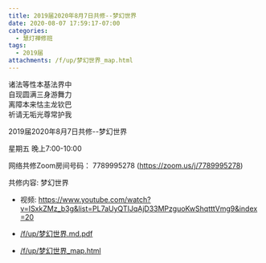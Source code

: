 ```yaml
---
title: 2019届2020年8月7日共修--梦幻世界
date: 2020-08-07 17:59:17-07:00
categories:
  - 慧灯禅修班
tags:
  - 2019届
attachments: /f/up/梦幻世界_map.html
---
```

诸法等性本基法界中  
自现圆满三身游舞力  
离障本来怙主龙钦巴  
祈请无垢光尊常护我  

2019届2020年8月7日共修--梦幻世界

星期五 晚上7:00-10:00  

网络共修Zoom房间号码： 7789995278 (<https://zoom.us/j/7789995278>)

共修内容: 梦幻世界                     
- 视频: <https://www.youtube.com/watch?v=ISxkZMz_b3g&list=PL7aUyQTIJqAjD33MPzguoKwShqtttVmg9&index=20>           

- [/f/up/梦幻世界.md.pdf](https://s3.ca-central-1.wasabisys.com/hddata/f.huidengchanxiu.net/hdv/f/up/梦幻世界.md.pdf)  
- [/f/up/梦幻世界_map.html](https://s3.ca-central-1.wasabisys.com/hddata/f.huidengchanxiu.net/hdv/f/up/梦幻世界_map.html)
